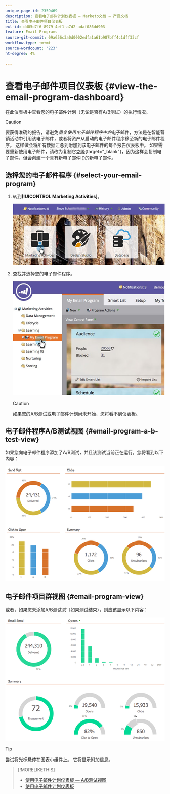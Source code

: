 ```yaml
---
unique-page-id: 2359469
description: 查看电子邮件计划仪表板 — Marketo文档 — 产品文档
title: 查看电子邮件项目仪表板
exl-id: dd05d7f6-8979-4ef1-a7d2-adaf086dd903
feature: Email Programs
source-git-commit: 09a656c3a0d0002edfa1a61b987bff4c1dff33cf
workflow-type: tm+mt
source-wordcount: '223'
ht-degree: 4%

---
```


# 查看电子邮件项目仪表板 {#view-the-email-program-dashboard}

在此仪表板中查看您的电子邮件计划（无论是否有A/B测试）的执行情况。

>[!CAUTION]
>
>要获得准确的报告，请避免&#x200B;_重复使用电子邮件程序中的_&#x200B;电子邮件，方法是在智能营销活动中引用该电子邮件，或者将资产从启动的电子邮件程序移至新的电子邮件程序。 这样做会将所有数据汇总到附加到该电子邮件的每个报告仪表板中。 如果需要重新使用电子邮件，请改为复制它[克隆](/help/marketo/product-docs/core-marketo-concepts/programs/working-with-programs/clone-an-asset-in-a-program.md){target="_blank"}，因为这样会复制电子邮件，但会创建一个具有新电子邮件ID的新电子邮件。

## 选择您的电子邮件程序 {#select-your-email-program}

1. 转到&#x200B;**[!UICONTROL Marketing Activities]**。

   ![](assets/login-marketing-activities.png)

1. 查找并选择您的电子邮件程序。

   ![](assets/selectemailprogram.jpg)

   >[!CAUTION]
   >
   >如果您的A/B测试或电子邮件计划尚未开始，您将看不到仪表板。

## 电子邮件程序A/B测试视图 {#email-program-a-b-test-view}

如果您向电子邮件程序添加了A/B测试，并且该测试当前正在运行，您将看到以下内容：

![](assets/image2014-9-12-14-3a2-3a25.png)

## 电子邮件项目群视图 {#email-program-view}

或者，如果您未添加A/B测试&#x200B;_或_（如果测试结束），则应该显示以下内容：

![](assets/image2014-9-12-14-3a3-3a3.png)

>[!TIP]
>
>尝试将光标悬停在图表小组件上。 它将显示附加信息。

>[!MORELIKETHIS]
>
>* [使用电子邮件计划仪表板 — A/B测试视图](/help/marketo/product-docs/email-marketing/email-programs/email-program-actions/email-test-a-b-test/use-the-email-program-dashboard-a-b-test-view.md)
>* [使用电子邮件计划仪表板](/help/marketo/product-docs/email-marketing/email-programs/email-program-data/use-the-email-program-dashboard.md)
